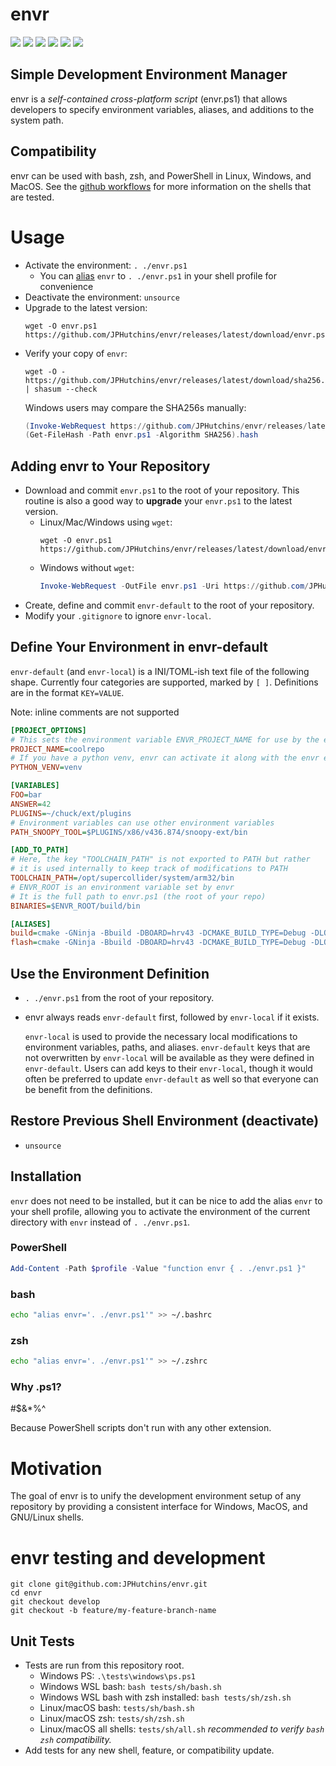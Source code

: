 # envr

![](https://byob.yarr.is/JPHutchins/envr/ubuntu_bash)
![](https://byob.yarr.is/JPHutchins/envr/ubuntu_zsh)
![](https://byob.yarr.is/JPHutchins/envr/windows_ps_core)
![](https://byob.yarr.is/JPHutchins/envr/windows_ps)
![](https://byob.yarr.is/JPHutchins/envr/mac_zsh)
![](https://byob.yarr.is/JPHutchins/envr/mac_bash)

## Simple Development Environment Manager

envr is a *self-contained cross-platform script* (envr.ps1) that allows developers to specify environment variables, aliases, and additions to the system path.

## Compatibility

envr can be used with bash, zsh, and PowerShell in Linux, Windows, and MacOS.  See the [github workflows](.github/workflows) for more information on the shells that are tested.

# Usage

- Activate the environment: `. ./envr.ps1`
  - You can [alias](#installation) `envr` to `. ./envr.ps1` in your shell profile for convenience
- Deactivate the environment: `unsource`
- Upgrade to the latest version: 
  ```
  wget -O envr.ps1 https://github.com/JPHutchins/envr/releases/latest/download/envr.ps1
  ```
- Verify your copy of `envr`:
  ```
  wget -O - https://github.com/JPHutchins/envr/releases/latest/download/sha256.sum | shasum --check
  ```
  Windows users may compare the SHA256s manually:
  ```powershell
  (Invoke-WebRequest https://github.com/JPHutchins/envr/releases/latest/download/sha256.sum).RawContent 
  (Get-FileHash -Path envr.ps1 -Algorithm SHA256).hash
  ```

## Adding envr to Your Repository

* Download and commit `envr.ps1` to the root of your repository.  This routine is also a good way
  to **upgrade** your `envr.ps1` to the latest version.
  * Linux/Mac/Windows using `wget`: 
    ```
    wget -O envr.ps1 https://github.com/JPHutchins/envr/releases/latest/download/envr.ps1
    ```
  * Windows without `wget`: 
    ```powershell
    Invoke-WebRequest -OutFile envr.ps1 -Uri https://github.com/JPHutchins/envr/releases/latest/download/envr.ps1
    ```
* Create, define and commit `envr-default` to the root of your repository.
* Modify your `.gitignore` to ignore `envr-local`.

## Define Your Environment in envr-default

`envr-default` (and `envr-local`) is a INI/TOML-ish text file of the following shape.  Currently four categories are supported, marked by `[ ]`.  Definitions are in the format `KEY=VALUE`.

Note: inline comments are not supported

```ini
[PROJECT_OPTIONS]
# This sets the environment variable ENVR_PROJECT_NAME for use by the environment
PROJECT_NAME=coolrepo
# If you have a python venv, envr can activate it along with the envr environment
PYTHON_VENV=venv

[VARIABLES]
FOO=bar
ANSWER=42
PLUGINS=~/chuck/ext/plugins
# Environment variables can use other environment variables
PATH_SNOOPY_TOOL=$PLUGINS/x86/v436.874/snoopy-ext/bin

[ADD_TO_PATH]
# Here, the key "TOOLCHAIN_PATH" is not exported to PATH but rather
# it is used internally to keep track of modifications to PATH
TOOLCHAIN_PATH=/opt/supercollider/system/arm32/bin
# ENVR_ROOT is an environment variable set by envr
# It is the full path to envr.ps1 (the root of your repo)
BINARIES=$ENVR_ROOT/build/bin

[ALIASES]
build=cmake -GNinja -Bbuild -DBOARD=hrv43 -DCMAKE_BUILD_TYPE=Debug -DLOG_LEVEL=INFO && cmake --build build
flash=cmake -GNinja -Bbuild -DBOARD=hrv43 -DCMAKE_BUILD_TYPE=Debug -DLOG_LEVEL=INFO && cmake --build build --target flash
```

## Use the Environment Definition

* `. ./envr.ps1` from the root of your repository.
* envr always reads `envr-default` first, followed by `envr-local` if it exists.  
  
  `envr-local` is used to provide the necessary local modifications to environment variables, paths, and aliases.  `envr-default` keys that are not overwritten by `envr-local` will be available as they were defined in `envr-default`.  Users can add keys to their `envr-local`, though it would often be preferred to update `envr-default` as well so that everyone can be benefit from the definitions.

## Restore Previous Shell Environment (deactivate)

* `unsource`

## Installation

`envr` does not need to be installed, but it can be nice to add the alias `envr`
to your shell profile, allowing you to activate the environment of the current
directory with `envr` instead of `. ./envr.ps1`.

### PowerShell
```powershell
Add-Content -Path $profile -Value "function envr { . ./envr.ps1 }"
```

### bash
```bash
echo "alias envr='. ./envr.ps1'" >> ~/.bashrc
```

### zsh
```bash
echo "alias envr='. ./envr.ps1'" >> ~/.zshrc
```

### Why .ps1?

#$&*%^

Because PowerShell scripts don't run with any other extension.

# Motivation

The goal of envr is to unify the development environment setup of any repository by providing a consistent interface for Windows, MacOS, and GNU/Linux shells.

# envr testing and development

```
git clone git@github.com:JPHutchins/envr.git
cd envr
git checkout develop
git checkout -b feature/my-feature-branch-name
```

## Unit Tests

* Tests are run from this repository root.
  * Windows PS: `.\tests\windows\ps.ps1`
  * Windows WSL bash: `bash tests/sh/bash.sh`
  * Windows WSL bash with zsh installed: `bash tests/sh/zsh.sh`
  * Linux/macOS bash: `tests/sh/bash.sh`
  * Linux/macOS zsh: `tests/sh/zsh.sh`
  * Linux/macOS all shells: `tests/sh/all.sh` *recommended to verify `bash` `zsh` compatibility.*
* Add tests for any new shell, feature, or compatibility update.
